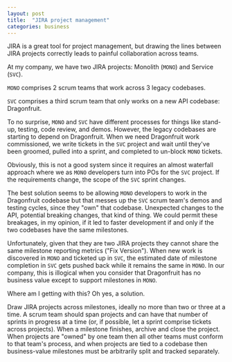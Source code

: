 ```yaml
---
layout: post
title:  "JIRA project management"
categories: business
---
```


JIRA is a great tool for project management, but drawing the lines between JIRA projects correctly leads to painful collaboration across teams.

At my company, we have two JIRA projects: Monolith (`MONO`) and Service (`SVC`).

`MONO` comprises 2 scrum teams that work across 3 legacy codebases.

`SVC` comprises a third scrum team that only works on a new API codebase: Dragonfruit.

To no surprise, `MONO` and `SVC` have different processes for things like stand-up, testing, code review, and demos.  However, the legacy codebases are starting to depend on Dragonfruit.  When we need Dragonfruit work commissioned, we write tickets in the `SVC` project and wait until they've been groomed, pulled into a sprint, and completed to un-block `MONO` tickets.

Obviously, this is not a good system since it requires an almost waterfall approach where we as `MONO` developers turn into POs for the `SVC` project.  If the requirements change, the scope of the `SVC` sprint changes.

The best solution seems to be allowing `MONO` developers to work in the Dragonfruit codebase but that messes up the `SVC` scrum team's demos and testing cycles, since they "own" that codebase.  Unexpected changes to the API, potential breaking changes, that kind of thing.  We could permit these breakages, in my opinion, if it led to faster development if and only if the two codebases have the same milestones.

Unfortunately, given that they are two JIRA projects they cannot share the same milestone reporting metrics ("Fix Version").  When new work is discovered in `MONO` and ticketed up in `SVC`, the estimated date of milestone completion in `SVC` gets pushed back while it remains the same in `MONO`.  In our company, this is illogical when you consider that Dragonfruit has no business value except to support milestones in `MONO`.

Where am I getting with this?  Oh yes, a solution.

Draw JIRA projects across milestones, ideally no more than two or three at a time.  A scrum team should span projects and can have that number of sprints in progress at a time (or, if possible, let a sprint comprise tickets across projects).  When a milestone finishes, archive and close the project.  When projects are "owned" by one team then all other teams must conform to that team's process, and when projects are tied to a codebase then business-value milestones must be arbitrarily split and tracked separately.